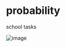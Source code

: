 # probability
school tasks

![image](https://user-images.githubusercontent.com/53821597/167593884-c4eeb1c1-d4f9-435a-b85f-d9fac95d523e.png)
